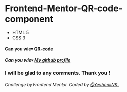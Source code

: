 # Frontend-Mentor-QR-code-component
- HTML 5
- CSS 3
  
#### Can you wiev [QR-code](https://yevheniink.github.io/Frontend-Mentor-QR-code-component/index.html)
##### Can you wiev [My github profile ](https://github.com/YevheniiNK)

### I will be glad to any comments. Thank you !
###### Challenge by Frontend Mentor. Coded by [@YevheniiNK.](https://www.frontendmentor.io/profile/YevheniiNK)
